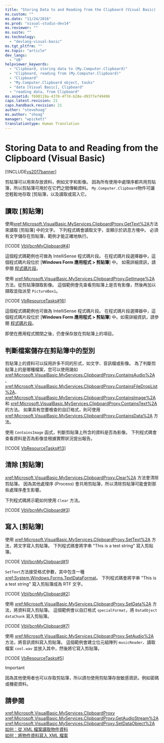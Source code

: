 ```yaml
---
title: "Storing Data to and Reading from the Clipboard (Visual Basic) | Microsoft Docs"
ms.custom: ""
ms.date: "11/24/2016"
ms.prod: "visual-studio-dev14"
ms.reviewer: ""
ms.suite: ""
ms.technology: 
  - "devlang-visual-basic"
ms.tgt_pltfrm: ""
ms.topic: "article"
dev_langs: 
  - "VB"
helpviewer_keywords: 
  - "Clipboard, storing data to (My.Computer.Clipboard)"
  - "Clipboard, reading from (My.Computer.Clipboard)"
  - "Clipboard"
  - "My.Computer.Clipboard object, tasks"
  - "data [Visual Basic], Clipboard"
  - "reading data, from Clipboard"
ms.assetid: f690119a-4378-4f7d-b20e-d9377ef49496
caps.latest.revision: 21
caps.handback.revision: 21
author: "stevehoag"
ms.author: "shoag"
manager: "wpickett"
translationtype: Human Translation
---
```

# Storing Data to and Reading from the Clipboard (Visual Basic)
[!INCLUDE[vs2017banner](../../../../csharp/includes/vs2017banner.md)]

剪貼簿可以用來存放資料，例如文字和影像。  因為所有使用中處理序都共用剪貼簿，所以剪貼簿可用於在它們之間傳輸資料。  `My.Computer.Clipboard`物件可讓您輕鬆地存取 \[剪貼簿，以及讀取或寫入它。  
  
## 讀取 \[剪貼簿\]  
 使用<xref:Microsoft.VisualBasic.MyServices.ClipboardProxy.GetText%2A>方法來讀取 \[剪貼簿\] 中的文字。  下列程式碼會讀取文字，並顯示於訊息方塊中。  必須有文字儲存在剪貼簿，範例才能正確地執行。  
  
 [!CODE [VbVbcnMyClipboard#4](../CodeSnippet/VS_Snippets_VBCSharp/VbVbcnMyClipboard#4)]  
  
 這個程式碼範例也可做為 IntelliSense 程式碼片段。  在程式碼片段選擇器中，這個程式碼片段位於 \[**Windows Form 應用程式 \> 剪貼簿**\] 中。  如需詳細資訊，請參閱 [程式碼片段](/visual-studio/ide/code-snippets)。  
  
 使用 <xref:Microsoft.VisualBasic.MyServices.ClipboardProxy.GetImage%2A> 方法，從剪貼簿擷取影像。  這個範例會先查看剪貼簿上是否有影像，然後再加以擷取並指派至  `PictureBox1`。  
  
 [!CODE [VbResourceTasks#16](../CodeSnippet/VS_Snippets_VBCSharp/VbResourceTasks#16)]  
  
 這個程式碼範例也可做為 IntelliSense 程式碼片段。  在程式碼片段選擇器中，這個程式碼片段位於 \[**Windows Form 應用程式 \> 剪貼簿**\] 中。如需詳細資訊，請參閱 [程式碼片段](/visual-studio/ide/code-snippets)。  
  
 即使在應用程式關閉之後，仍會保存放在剪貼簿上的項目。  
  
## 判斷檔案儲存在剪貼簿中的型別  
 剪貼簿上的資料可以採用許多不同的形式，如文字、音訊檔或影像。  為了判斷剪貼簿上的是哪種檔案，您可以使用諸如 <xref:Microsoft.VisualBasic.MyServices.ClipboardProxy.ContainsAudio%2A>、<xref:Microsoft.VisualBasic.MyServices.ClipboardProxy.ContainsFileDropList%2A>、<xref:Microsoft.VisualBasic.MyServices.ClipboardProxy.ContainsImage%2A> 和 <xref:Microsoft.VisualBasic.MyServices.ClipboardProxy.ContainsText%2A> 的方法。  如果具有您要檢查的自訂格式，則可使用 <xref:Microsoft.VisualBasic.MyServices.ClipboardProxy.ContainsData%2A> 方法。  
  
 使用 `ContainsImage` 函式，判斷剪貼簿上所含的資料是否為影像。  下列程式碼會查看資料是否為影像並根據實際狀況提出報告。  
  
 [!CODE [VbResourceTasks#13](../CodeSnippet/VS_Snippets_VBCSharp/VbResourceTasks#13)]  
  
## 清除 \[剪貼簿\]  
 <xref:Microsoft.VisualBasic.MyServices.ClipboardProxy.Clear%2A> 方法會清除剪貼簿。  因為其他處理序 \(Process\) 會共用剪貼簿，所以清除剪貼簿可能會對那些處理序產生影響。  
  
 下列程式碼將示範如何使用 `Clear` 方法。  
  
 [!CODE [VbVbcnMyClipboard#3](../CodeSnippet/VS_Snippets_VBCSharp/VbVbcnMyClipboard#3)]  
  
## 寫入 \[剪貼簿\]  
 使用 <xref:Microsoft.VisualBasic.MyServices.ClipboardProxy.SetText%2A> 方法，將文字寫入剪貼簿。  下列程式碼會將字串 "This is a test string" 寫入剪貼簿。  
  
 [!CODE [VbVbcnMyClipboard#1](../CodeSnippet/VS_Snippets_VBCSharp/VbVbcnMyClipboard#1)]  
  
 `SetText`方法接受格式參數，其中包含一種<xref:System.Windows.Forms.TextDataFormat>。  下列程式碼會將字串 "This is a test string" 寫入剪貼簿成為 RTF 文字。  
  
 [!CODE [VbVbcnMyClipboard#2](../CodeSnippet/VS_Snippets_VBCSharp/VbVbcnMyClipboard#2)]  
  
 使用 <xref:Microsoft.VisualBasic.MyServices.ClipboardProxy.SetData%2A> 方法，將資料寫入剪貼簿。  這個範例會以自訂格式 `specialFormat`，將 `DataObject` `dataChunk` 寫入剪貼簿。  
  
 [!CODE [VbVbcnMyClipboard#7](../CodeSnippet/VS_Snippets_VBCSharp/VbVbcnMyClipboard#7)]  
  
 使用 <xref:Microsoft.VisualBasic.MyServices.ClipboardProxy.SetAudio%2A> 方法，將音訊資料寫入剪貼簿。  這個範例會建立位元組陣列 `musicReader`、讀取檔案 `cool.wav` 並放入其中，然後將它寫入剪貼簿。  
  
 [!CODE [VbResourceTasks#5](../CodeSnippet/VS_Snippets_VBCSharp/VbResourceTasks#5)]  
  
> [!IMPORTANT]
>  因為其他使用者也可以存取剪貼簿，所以請勿使用剪貼簿存放敏感資訊，例如密碼或機密資料。  
  
## 請參閱  
 <xref:Microsoft.VisualBasic.MyServices.ClipboardProxy>   
 <xref:Microsoft.VisualBasic.MyServices.ClipboardProxy.GetAudioStream%2A>   
 <xref:Microsoft.VisualBasic.MyServices.ClipboardProxy.SetDataObject%2A>   
 [如何：從 XML 檔案讀取物件資料](../Topic/How%20to:%20Read%20Object%20Data%20from%20an%20XML%20File%20\(C%23%20and%20Visual%20Basic\).md)   
 [如何：將物件資料寫入 XML 檔案](../Topic/How%20to:%20Write%20Object%20Data%20to%20an%20XML%20File%20\(C%23%20and%20Visual%20Basic\).md)